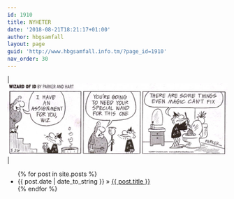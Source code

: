 ```yaml
---
id: 1910
title: NYHETER
date: '2018-08-21T18:21:17+01:00'
author: hbgsamfall
layout: page
guid: 'http://www.hbgsamfall.info.tm/?page_id=1910'
nav_order: 30
---
```


| ![Wizard](/wp-content/uploads/2022/Wizard-ID-Plumber-075.jpg) |
<ul class="posts">
   {% for post in site.posts %}
      <li><span>{{ post.date | date_to_string }}</span> &raquo; <a href="{{ post.url }}">{{ post.title }}</a></li>
   {% endfor %}
</ul>

